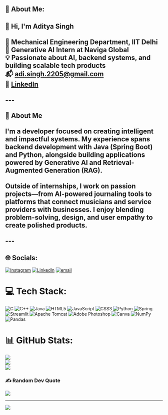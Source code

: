 ## 💫 About Me:
## 👋 Hi, I'm Aditya Singh<br><br>📍 Mechanical Engineering Department, IIT Delhi  <br>🔭 Generative AI Intern at Naviga Global  <br>💡 Passionate about AI, backend systems, and building scalable tech products  <br>📬 adi.singh.2205@gmail.com  <br>🔗 [LinkedIn](https://www.linkedin.com/in/aditya-singh-4di/)<br><br>---<br><br>🚀 About Me<br><br>I'm a developer focused on creating intelligent and impactful systems. My experience spans backend development with **Java (Spring Boot)** and **Python**, alongside building applications powered by **Generative AI** and **Retrieval-Augmented Generation (RAG)**.<br><br>Outside of internships, I work on passion projects—from AI-powered journaling tools to platforms that connect musicians and service providers with businesses. I enjoy blending problem-solving, design, and user empathy to create polished products.<br><br>---


## 🌐 Socials:
[![Instagram](https://img.shields.io/badge/Instagram-%23E4405F.svg?logo=Instagram&logoColor=white)](https://instagram.com/Aditya22_5) [![LinkedIn](https://img.shields.io/badge/LinkedIn-%230077B5.svg?logo=linkedin&logoColor=white)](https://linkedin.com/in/https://www.linkedin.com/in/aditya-singh-4di/) [![email](https://img.shields.io/badge/Email-D14836?logo=gmail&logoColor=white)](mailto:adi.singh.2205@gmail.com) 

# 💻 Tech Stack:
![C](https://img.shields.io/badge/c-%2300599C.svg?style=for-the-badge&logo=c&logoColor=white) ![C++](https://img.shields.io/badge/c++-%2300599C.svg?style=for-the-badge&logo=c%2B%2B&logoColor=white) ![Java](https://img.shields.io/badge/java-%23ED8B00.svg?style=for-the-badge&logo=openjdk&logoColor=white) ![HTML5](https://img.shields.io/badge/html5-%23E34F26.svg?style=for-the-badge&logo=html5&logoColor=white) ![JavaScript](https://img.shields.io/badge/javascript-%23323330.svg?style=for-the-badge&logo=javascript&logoColor=%23F7DF1E) ![CSS3](https://img.shields.io/badge/css3-%231572B6.svg?style=for-the-badge&logo=css3&logoColor=white) ![Python](https://img.shields.io/badge/python-3670A0?style=for-the-badge&logo=python&logoColor=ffdd54) ![Spring](https://img.shields.io/badge/spring-%236DB33F.svg?style=for-the-badge&logo=spring&logoColor=white) ![Streamlit](https://img.shields.io/badge/Streamlit-%23FE4B4B.svg?style=for-the-badge&logo=streamlit&logoColor=white) ![Apache Tomcat](https://img.shields.io/badge/apache%20tomcat-%23F8DC75.svg?style=for-the-badge&logo=apache-tomcat&logoColor=black) ![Adobe Photoshop](https://img.shields.io/badge/adobe%20photoshop-%2331A8FF.svg?style=for-the-badge&logo=adobe%20photoshop&logoColor=white) ![Canva](https://img.shields.io/badge/Canva-%2300C4CC.svg?style=for-the-badge&logo=Canva&logoColor=white) ![NumPy](https://img.shields.io/badge/numpy-%23013243.svg?style=for-the-badge&logo=numpy&logoColor=white) ![Pandas](https://img.shields.io/badge/pandas-%23150458.svg?style=for-the-badge&logo=pandas&logoColor=white)
# 📊 GitHub Stats:
![](https://github-readme-stats.vercel.app/api?username=Adi-contributes&theme=apprentice&hide_border=false&include_all_commits=true&count_private=false)<br/>
![](https://nirzak-streak-stats.vercel.app/?user=Adi-contributes&theme=apprentice&hide_border=false)<br/>
![](https://github-readme-stats.vercel.app/api/top-langs/?username=Adi-contributes&theme=apprentice&hide_border=false&include_all_commits=true&count_private=false&layout=compact)

### ✍️ Random Dev Quote
![](https://quotes-github-readme.vercel.app/api?type=horizontal&theme=radical)

---
[![](https://visitcount.itsvg.in/api?id=Adi-contributes&icon=0&color=0)](https://visitcount.itsvg.in)

<!-- Proudly created with GPRM ( https://gprm.itsvg.in ) -->
